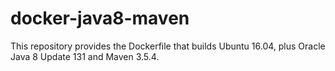 docker-java8-maven
==================

This repository provides the Dockerfile that builds Ubuntu 16.04, plus Oracle Java 8 Update 131 and Maven 3.5.4.
